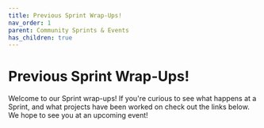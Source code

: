 ```yaml
---
title: Previous Sprint Wrap-Ups!
nav_order: 1
parent: Community Sprints & Events
has_children: true
---
```


# Previous Sprint Wrap-Ups!

Welcome to our Sprint wrap-ups! If you're curious to see what happens at a Sprint, and what projects have been worked on check out the links below. We hope to see you at an upcoming event!






